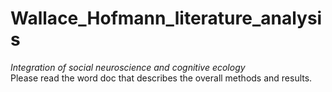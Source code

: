 # Wallace_Hofmann_literature_analysis
<i>Integration of social neuroscience and cognitive ecology </i><br>
Please read the word doc that describes the overall methods and results.
